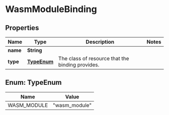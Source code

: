 # WasmModuleBinding

## Properties
Name | Type | Description | Notes
------------ | ------------- | ------------- | -------------
**name** | **String** |  | 
**type** | [**TypeEnum**](#TypeEnum) | The class of resource that the binding provides. | 

<a name="TypeEnum"></a>
## Enum: TypeEnum
Name | Value
---- | -----
WASM_MODULE | &quot;wasm_module&quot;
